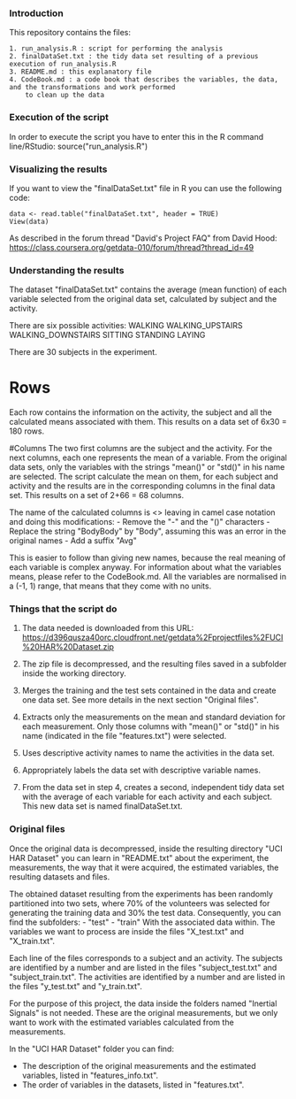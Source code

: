 ### Introduction

This repository contains the files:
    
    1. run_analysis.R : script for performing the analysis
    2. finalDataSet.txt : the tidy data set resulting of a previous execution of run_analysis.R
    3. README.md : this explanatory file
    4. CodeBook.md : a code book that describes the variables, the data, and the transformations and work performed 
        to clean up the data
        

### Execution of the script

In order to execute the script you have to enter this in the R command line/RStudio:
    source("run_analysis.R")
    
    
### Visualizing the results

If you want to view the "finalDataSet.txt" file in R you can use the following code:

    data <- read.table("finalDataSet.txt", header = TRUE) 
    View(data)

As described in the forum thread "David's Project FAQ" from David Hood:
    https://class.coursera.org/getdata-010/forum/thread?thread_id=49
   
   
### Understanding the results

The dataset "finalDataSet.txt" contains the average (mean function) of each variable selected from the original data set, calculated by subject and the activity.

There are six possible activities: 
    WALKING
    WALKING_UPSTAIRS
    WALKING_DOWNSTAIRS
    SITTING
    STANDING
    LAYING
    
There are 30 subjects in the experiment.

# Rows
Each row contains the information on the activity, the subject and all the calculated means associated with them.
This results on a data set of 6x30 = 180 rows.

#Columns
The two first columns are the subject and the activity.
For the next columns, each one represents the mean of a variable. From the original data sets, only the variables with the strings "mean()" or "std()" in his name are selected. The script calculate the mean on them, for each subject and activity and the results are in the corresponding columns in the final data set.
This results on a set of 2+66 = 68 columns.

The name of the calculated columns is <<nameOfTheOriginalMeasure>> leaving in camel case notation and doing this modifications:
    - Remove the "-" and the "()" characters
    - Replace the string "BodyBody" by "Body", assuming this was an error in the original names
    - Add a suffix "Avg"
    
This is easier to follow than giving new names, because the real meaning of each variable is complex anyway.
For information about what the variables means, please refer to the CodeBook.md.
All the variables are normalised in a (-1, 1) range, that means that they come with no units.


### Things that the script do

1. The data needed is downloaded from this URL:    
    https://d396qusza40orc.cloudfront.net/getdata%2Fprojectfiles%2FUCI%20HAR%20Dataset.zip
    
2. The zip file is decompressed, and the resulting files saved in a subfolder inside the working directory.

3. Merges the training and the test sets contained in the data and create one data set. See more details in the next section "Original files".

4. Extracts only the measurements on the mean and standard deviation for each measurement. 
Only those columns with "mean()" or "std()" in his name (indicated in the file "features.txt") were selected.

5. Uses descriptive activity names to name the activities in the data set.

6. Appropriately labels the data set with descriptive variable names. 

7. From the data set in step 4, creates a second, independent tidy data set with the average of each 
variable for each activity and each subject. This new data set is named finalDataSet.txt.


### Original files

Once the original data is decompressed, inside the resulting directory "UCI HAR Dataset" you can learn in "README.txt" about the experiment, the measurements, the way that it were acquired, the estimated variables, the resulting datasets and files.

The obtained dataset resulting from the experiments has been randomly partitioned into two sets, where 70% of the volunteers was selected for generating the training data and 30% the test data. 
Consequently, you can find the subfolders:
    - "test"
    - "train"
With the associated data within. The variables we want to process are inside the files "X_test.txt" and "X_train.txt".

Each line of the files corresponds to a subject and an activity.
The subjects are identified by a number and are listed in the files "subject_test.txt" and "subject_train.txt". 
The activities are identified by a number and are listed in the files "y_test.txt" and "y_train.txt".

For the purpose of this project, the data inside the folders named "Inertial Signals" is not needed. These are the original measurements, but we only want to work with the estimated variables calculated from the measurements.

In the "UCI HAR Dataset" folder you can find:
- The description of the original measurements and the estimated variables, listed in "features_info.txt".
- The order of variables in the datasets, listed in "features.txt".

